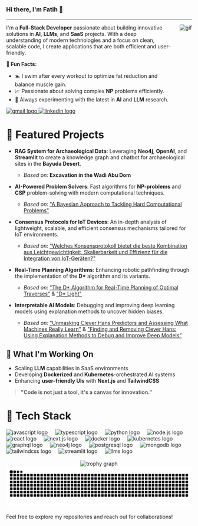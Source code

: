 ### Hi there, I'm **Fatih** 👋

---
<div align="left">
  <img align="right" src="https://i.imgflip.com/9jwhhs.gif" height="150" alt="gif" style="margin-left: 20px;" />
  <p>I'm a <strong>Full-Stack Developer</strong> passionate about building innovative solutions in <strong>AI</strong>, <strong>LLMs</strong>, and <strong>SaaS</strong> projects. With a deep understanding of modern technologies and a focus on clean, scalable code, I create applications that are both efficient and user-friendly.</p>
  <p><strong>🚀 Fun Facts:</strong></p>
  <ul>
    <li>🏊 I swim after every workout to optimize fat reduction and balance muscle gain.</li>
    <li>📈 Passionate about solving complex <strong>NP</strong> problems efficiently.</li>
    <li>🤖 Always experimenting with the latest in <strong>AI</strong> and <strong>LLM</strong> research.</li>
  </ul>
  <a href="https://mail.google.com/mail/u/?authuser=dfatih.pr@gmail.com" target="_blank">
    <img src="https://img.shields.io/static/v1?message=Gmail&logo=gmail&label=&color=D14836&logoColor=white&labelColor=&style=flat" height="35" alt="gmail logo" />
  </a>
  <a href="https://www.linkedin.com/in/fatih-d%C3%B6nmez-37bb11127/" target="_blank">
    <img src="https://img.shields.io/static/v1?message=LinkedIn&logo=linkedin&label=&color=0077B5&logoColor=white&labelColor=&style=flat" height="35" alt="linkedin logo" />
  </a>
</div>


# 🌟 Featured Projects

- **RAG System for Archaeological Data**: Leveraging **Neo4j**, **OpenAI**, and **Streamlit** to create a knowledge graph and chatbot for archaeological sites in the **Bayuda Desert**.
  - *Based on:* **Excavation in the Wadi Abu Dom**

- **AI-Powered Problem Solvers**: Fast algorithms for **NP-problems** and **CSP** problem-solving with modern computational techniques.
  - *Based on:* ["A Bayesian Approach to Tackling Hard Computational Problems"](https://arxiv.org/abs/1301.2279)

- **Consensus Protocols for IoT Devices**: An in-depth analysis of lightweight, scalable, and efficient consensus mechanisms tailored for IoT environments.
  - *Based on:* ["Welches Konsensprotokoll bietet die beste Kombination aus Leichtgewichtigkeit, Skalierbarkeit und Effizienz für die Integration von IoT-Geräten?"](https://github.com/dfatih/dfatih/blob/master/article.pdf)

- **Real-Time Planning Algorithms**: Enhancing robotic pathfinding through the implementation of the **D\*** algorithm and its variants.
  - *Based on:* ["The D\* Algorithm for Real-Time Planning of Optimal Traverses"](https://www.semanticscholar.org/paper/The-D*-Algorithm-for-Real-Time-Planning-of-Optimal-Stentz/8e60573c99d2d290dd9163272ea21727c382d00b) & ["D\* Light"](https://cdn.aaai.org/AAAI/2002/AAAI02-072.pdf)

- **Interpretable AI Models**: Debugging and improving deep learning models using explanation methods to uncover hidden biases.
  - *Based on:* ["Unmasking Clever Hans Predictors and Assessing What Machines Really Learn"](https://arxiv.org/abs/1902.10178) & ["Finding and Removing Clever Hans: Using Explanation Methods to Debug and Improve Deep Models"](https://arxiv.org/abs/1912.11425)

## 🚀 What I'm Working On

- Scaling **LLM** capabilities in SaaS environments
- Developing **Dockerized** and **Kubernetes**-orchestrated AI systems
- Enhancing **user-friendly UIs** with **Next.js** and **TailwindCSS**
> **"Code is not just a tool, it's a canvas for innovation."**


# 🔧 Tech Stack

<div align="left">
<img src="https://img.shields.io/badge/-JavaScript-F7DF1E?logo=javascript&logoColor=000" height="30" alt="javascript logo" />
<img width="12" />
<img src="https://img.shields.io/badge/-TypeScript-3178C6?logo=typescript&logoColor=fff" height="30" alt="typescript logo" />
<img width="12" />
<img src="https://img.shields.io/badge/-Python-3776AB?logo=python&logoColor=fff" height="30" alt="python logo" />
<img width="12" />
<img src="https://img.shields.io/badge/-Node.js-339933?logo=node.js&logoColor=fff" height="30" alt="node.js logo" />
<img width="12" />
<img src="https://img.shields.io/badge/-React-61DAFB?logo=react&logoColor=000" height="30" alt="react logo" />
<img width="12" />
<img src="https://img.shields.io/badge/-Next.js-000000?logo=next.js&logoColor=fff" height="30" alt="next.js logo" />
<img width="12" />
<img src="https://img.shields.io/badge/-Docker-2496ED?logo=docker&logoColor=fff" height="30" alt="docker logo" />
<img width="12" />
<img src="https://img.shields.io/badge/-Kubernetes-326CE5?logo=kubernetes&logoColor=fff" height="30" alt="kubernetes logo" />
<img width="12" />
<img src="https://img.shields.io/badge/-GraphQL-E10098?logo=graphql&logoColor=fff" height="30" alt="graphql logo" />
<img width="12" />
<img src="https://img.shields.io/badge/-Neo4j-008CC1?logo=neo4j&logoColor=fff" height="30" alt="neo4j logo" />
<img width="12" />
<img src="https://img.shields.io/badge/-PostgreSQL-4169E1?logo=postgresql&logoColor=fff" height="30" alt="postgresql logo" />
<img width="12" />
<img src="https://img.shields.io/badge/-MongoDB-47A248?logo=mongodb&logoColor=fff" height="30" alt="mongodb logo" />
<img width="12" />
<img src="https://img.shields.io/badge/-TailwindCSS-06B6D4?logo=tailwind-css&logoColor=fff" height="30" alt="tailwindcss logo" />
<img width="12" />
<img src="https://img.shields.io/badge/-Streamlit-FF4B4B?logo=streamlit&logoColor=fff" height="30" alt="streamlit logo" />
<img width="12" />
<img src="https://img.shields.io/badge/-LLMs-FF9900?logo=openai&logoColor=fff" height="30" alt="llms logo" />
</div>


<br clear="both">



<div align="center">
  <img src="https://github-profile-trophy.vercel.app?username=dfatih&theme=dracula&column=-1&row=1&margin-w=8&margin-h=8&no-bg=false&no-frame=false&order=4" height="150" alt="trophy graph"  />
</div>

<img src="https://raw.githubusercontent.com/dfatih/dfatih/output/snake.svg" alt="Snake animation" />

<br clear="both">

Feel free to explore my repositories and reach out for collaborations!
